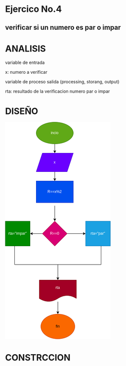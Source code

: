 # Ejercico No.4 

## verificar si un numero es par o impar

# ANALISIS

variable de entrada

x: numero a verificar 

variable de proceso salida (processing, storang, output)

rta: resultado de la verificacion numero par o impar

# DISEÑO

![diagrama de flujo](diagrama.png "diagrama de flujo")

# CONSTRCCION